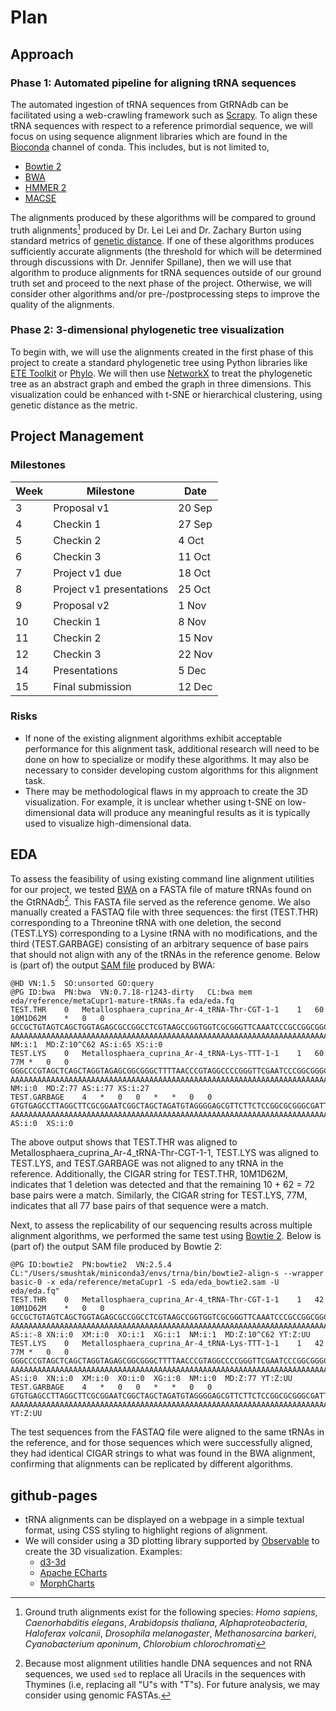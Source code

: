 # Plan

## Approach

### Phase 1: Automated pipeline for aligning tRNA sequences

The automated ingestion of tRNA sequences from GtRNAdb can be facilitated using a web-crawling framework such as [Scrapy](https://scrapy.org/). To align these tRNA sequences with respect to a reference primordial sequence, we will focus on using sequence alignment libraries which are found in the [Bioconda](https://bioconda.github.io/) channel of conda. This includes, but is not limited to,

* [Bowtie 2](https://bowtie-bio.sourceforge.net/bowtie2/index.shtml)
* [BWA](https://bio-bwa.sourceforge.net/)
* [HMMER 2](http://hmmer.org/documentation.html)
* [MACSE](https://www.agap-ge2pop.org/macse/)

The alignments produced by these algorithms will be compared to ground truth alignments[^1] produced by Dr. Lei Lei and Dr. Zachary Burton using standard metrics of [genetic distance](https://www.sciencedirect.com/topics/immunology-and-microbiology/genetic-distance). If one of these algorithms produces sufficiently accurate alignments (the threshold for which will be determined through discussions with Dr. Jennifer Spillane), then we will use that algorithm to produce alignments for tRNA sequences outside of our ground truth set and proceed to the next phase of the project. Otherwise, we will consider other algorithms and/or pre-/postprocessing steps to improve the quality of the alignments.

### Phase 2: 3-dimensional phylogenetic tree visualization

To begin with, we will use the alignments created in the first phase of this project to create a standard phylogenetic tree using Python libraries like [ETE Toolkit](http://etetoolkit.org/) or [Phylo](https://biopython.org/wiki/Phylo). We will then use [NetworkX](https://networkx.org/documentation/stable/index.html) to treat the phylogenetic tree as an abstract graph and embed the graph in three dimensions. This visualization could be enhanced with t-SNE or hierarchical clustering, using genetic distance as the metric.

## Project Management

### Milestones

| Week | Milestone                 | Date   |
| ---  | ---                       | ---    |
| 3    | Proposal v1               | 20 Sep |
| 4    | Checkin 1                 | 27 Sep |
| 5    | Checkin 2                 |  4 Oct |
| 6    | Checkin 3                 | 11 Oct |
| 7    | Project v1 due            | 18 Oct |
| 8    | Project v1 presentations  | 25 Oct |
| 9    | Proposal v2               |  1 Nov |
| 10   | Checkin 1                 |  8 Nov |
| 11   | Checkin 2                 | 15 Nov |
| 12   | Checkin 3                 | 22 Nov |
| 14   | Presentations             |  5 Dec |
| 15   | Final submission          | 12 Dec |

### Risks

* If none of the existing alignment algorithms exhibit acceptable performance for this alignment task, additional research will need to be done on how to specialize or modify these algorithms. It may also be necessary to consider developing custom algorithms for this alignment task.
* There may be methodological flaws in my approach to create the 3D visualization. For example, it is unclear whether using t-SNE on low-dimensional data will produce any meaningful results as it is typically used to visualize high-dimensional data.

## EDA

To assess the feasibility of using existing command line alignment utilities for our project, we tested [BWA](https://bio-bwa.sourceforge.net/) on a FASTA file of mature tRNAs found on the GtRNAdb[^2]. This FASTA file served as the reference genome. We also manually created a FASTAQ file with three sequences: the first (TEST.THR) corresponding to a Threonine tRNA with one deletion, the second (TEST.LYS) corresponding to a Lysine tRNA with no modifications, and the third (TEST.GARBAGE) consisting of an arbitrary sequence of base pairs that should not align with any of the tRNAs in the reference genome. Below is (part of) the output [SAM file](https://samtools.github.io/hts-specs/SAMv1.pdf) produced by BWA:

```
@HD	VN:1.5	SO:unsorted	GO:query
@PG	ID:bwa	PN:bwa	VN:0.7.18-r1243-dirty	CL:bwa mem eda/reference/metaCupr1-mature-tRNAs.fa eda/eda.fq
TEST.THR	0	Metallosphaera_cuprina_Ar-4_tRNA-Thr-CGT-1-1	1	60	10M1D62M	*	0	0	GCCGCTGTAGTCAGCTGGTAGAGCGCCGGCCTCGTAAGCCGGTGGTCGCGGGTTCAAATCCCGCCGGCGGCT	AAAAAAAAAAAAAAAAAAAAAAAAAAAAAAAAAAAAAAAAAAAAAAAAAAAAAAAAAAAAAAAAAAAAAAAA	NM:i:1	MD:Z:10^C62	AS:i:65	XS:i:0
TEST.LYS	0	Metallosphaera_cuprina_Ar-4_tRNA-Lys-TTT-1-1	1	60	77M	*	0	0	GGGCCCGTAGCTCAGCTAGGTAGAGCGGCGGGCTTTTAACCCGTAGGCCCCGGGTTCGAATCCCGGCGGGCCCGCCA	AAAAAAAAAAAAAAAAAAAAAAAAAAAAAAAAAAAAAAAAAAAAAAAAAAAAAAAAAAAAAAAAAAAAAAAAAAAAA	NM:i:0	MD:Z:77	AS:i:77	XS:i:27
TEST.GARBAGE	4	*	0	0	*	*	0	0	GTGTGAGCCTTAGGCTTCGCGGAATCGGCTAGCTAGATGTAGGGGAGCGTTCTTCTCCGGCGCGGGCGATTATGAGGCTACG	AAAAAAAAAAAAAAAAAAAAAAAAAAAAAAAAAAAAAAAAAAAAAAAAAAAAAAAAAAAAAAAAAAAAAAAAAAAAAAAAAA	AS:i:0	XS:i:0
```

The above output shows that TEST.THR was aligned to Metallosphaera_cuprina_Ar-4_tRNA-Thr-CGT-1-1, TEST.LYS was aligned to TEST.LYS, and TEST.GARBAGE was not aligned to any tRNA in the reference. Additionally, the CIGAR string for TEST.THR, 10M1D62M, indicates that 1 deletion was detected and that the remaining 10 + 62 = 72 base pairs were a match. Similarly, the CIGAR string for TEST.LYS, 77M, indicates that all 77 base pairs of that sequence were a match.

Next, to assess the replicability of our sequencing results across multiple alignment algorithms, we performed the same test using [Bowtie 2](https://bowtie-bio.sourceforge.net/bowtie2/index.shtml). Below is (part of) the output SAM file produced by Bowtie 2:

```
@PG	ID:bowtie2	PN:bowtie2	VN:2.5.4	CL:"/Users/smushtak/miniconda3/envs/trna/bin/bowtie2-align-s --wrapper basic-0 -x eda/reference/metaCupr1 -S eda/eda_bowtie2.sam -U eda/eda.fq"
TEST.THR	0	Metallosphaera_cuprina_Ar-4_tRNA-Thr-CGT-1-1	1	42	10M1D62M	*	0	0	GCCGCTGTAGTCAGCTGGTAGAGCGCCGGCCTCGTAAGCCGGTGGTCGCGGGTTCAAATCCCGCCGGCGGCT	AAAAAAAAAAAAAAAAAAAAAAAAAAAAAAAAAAAAAAAAAAAAAAAAAAAAAAAAAAAAAAAAAAAAAAAA	AS:i:-8	XN:i:0	XM:i:0	XO:i:1	XG:i:1	NM:i:1	MD:Z:10^C62	YT:Z:UU
TEST.LYS	0	Metallosphaera_cuprina_Ar-4_tRNA-Lys-TTT-1-1	1	42	77M	*	0	0	GGGCCCGTAGCTCAGCTAGGTAGAGCGGCGGGCTTTTAACCCGTAGGCCCCGGGTTCGAATCCCGGCGGGCCCGCCA	AAAAAAAAAAAAAAAAAAAAAAAAAAAAAAAAAAAAAAAAAAAAAAAAAAAAAAAAAAAAAAAAAAAAAAAAAAAAA	AS:i:0	XN:i:0	XM:i:0	XO:i:0	XG:i:0	NM:i:0	MD:Z:77	YT:Z:UU
TEST.GARBAGE	4	*	0	0	*	*	0	0	GTGTGAGCCTTAGGCTTCGCGGAATCGGCTAGCTAGATGTAGGGGAGCGTTCTTCTCCGGCGCGGGCGATTATGAGGCTACG	AAAAAAAAAAAAAAAAAAAAAAAAAAAAAAAAAAAAAAAAAAAAAAAAAAAAAAAAAAAAAAAAAAAAAAAAAAAAAAAAAA	YT:Z:UU
```

The test sequences from the FASTAQ file were aligned to the same tRNAs in the reference, and for those sequences which were successfully aligned, they had identical CIGAR strings to what was found in the BWA alignment, confirming that alignments can be replicated by different algorithms.

## github-pages

* tRNA alignments can be displayed on a webpage in a simple textual format, using CSS styling to highlight regions of alignment.
* We will consider using a 3D plotting library supported by [Observable](https://observablehq.com/) to create the 3D visualization. Examples:
  * [d3-3d](https://github.com/Niekes/d3-3d)
  * [Apache ECharts](https://echarts.apache.org/examples/en/editor.html?c=scatter3D-dataset&gl=1)
  * [MorphCharts](https://morphcharts.com/#getting-started-layouts-scatter)

[^1]: Ground truth alignments exist for the following species: *Homo sapiens*, *Caenorhabditis elegans*, *Arabidopsis thaliana*, *Alphaproteobacteria*, *Haloferax volcanii*, *Drosophila melanogaster*, *Methanosarcina barkeri*, *Cyanobacterium aponinum*, *Chlorobium chlorochromati*
[^2]: Because most alignment utilities handle DNA sequences and not RNA sequences, we used `sed` to replace all Uracils in the sequences with Thymines (i.e, replacing all "U"s with "T"s). For future analysis, we may consider using genomic FASTAs.
